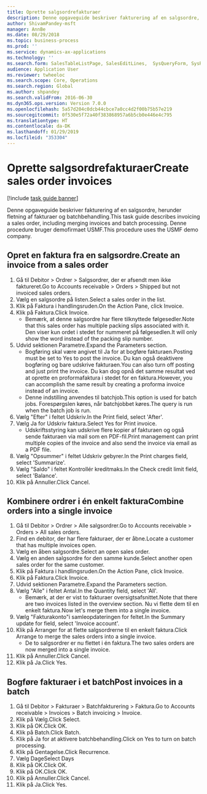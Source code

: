 ```yaml
---
title: Oprette salgsordrefakturaer
description: Denne opgaveguide beskriver fakturering af en salgsordre, herunder fletning af fakturaer og batchbehandling.
author: ShivamPandey-msft
manager: AnnBe
ms.date: 08/29/2018
ms.topic: business-process
ms.prod: ''
ms.service: dynamics-ax-applications
ms.technology: ''
ms.search.form: SalesTableListPage, SalesEditLines,  SysQueryForm, SysRecurrence
audience: Application User
ms.reviewer: twheeloc
ms.search.scope: Core, Operations
ms.search.region: Global
ms.author: shpandey
ms.search.validFrom: 2016-06-30
ms.dyn365.ops.version: Version 7.0.0
ms.openlocfilehash: 5a57d204c0dcb44cbce7a0cc4d2f00b75b57e219
ms.sourcegitcommit: 0f530e5f72a40f383868957a6b5cb0e446e4c795
ms.translationtype: HT
ms.contentlocale: da-DK
ms.lasthandoff: 01/29/2019
ms.locfileid: "353304"
---
```

# <a name="create-sales-order-invoices"></a><span data-ttu-id="609b9-103">Oprette salgsordrefakturaer</span><span class="sxs-lookup"><span data-stu-id="609b9-103">Create sales order invoices</span></span>

[!include [task guide banner](../../includes/task-guide-banner.md)]

<span data-ttu-id="609b9-104">Denne opgaveguide beskriver fakturering af en salgsordre, herunder fletning af fakturaer og batchbehandling.</span><span class="sxs-lookup"><span data-stu-id="609b9-104">This task guide describes invoicing a sales order, including merging invoices and batch processing.</span></span> <span data-ttu-id="609b9-105">Denne procedure bruger demofirmaet USMF.</span><span class="sxs-lookup"><span data-stu-id="609b9-105">This procedure uses the USMF demo company.</span></span>


## <a name="create-an-invoice-from-a-sales-order"></a><span data-ttu-id="609b9-106">Opret en faktura fra en salgsordre.</span><span class="sxs-lookup"><span data-stu-id="609b9-106">Create an invoice from a sales order</span></span>
1. <span data-ttu-id="609b9-107">Gå til Debitor > Ordrer > Salgsordrer, der er afsendt men ikke faktureret.</span><span class="sxs-lookup"><span data-stu-id="609b9-107">Go to Accounts receivable > Orders > Shipped but not invoiced sales orders.</span></span>
2. <span data-ttu-id="609b9-108">Vælg en salgsordre på listen.</span><span class="sxs-lookup"><span data-stu-id="609b9-108">Select a sales order in the list.</span></span> 
3. <span data-ttu-id="609b9-109">Klik på Faktura i handlingsruden.</span><span class="sxs-lookup"><span data-stu-id="609b9-109">On the Action Pane, click Invoice.</span></span>
4. <span data-ttu-id="609b9-110">Klik på Faktura.</span><span class="sxs-lookup"><span data-stu-id="609b9-110">Click Invoice.</span></span>
    * <span data-ttu-id="609b9-111">Bemærk, at denne salgsordre har flere tilknyttede følgesedler.</span><span class="sxs-lookup"><span data-stu-id="609b9-111">Note that this sales order has multiple packing slips associated with it.</span></span> <span data-ttu-id="609b9-112">Den viser kun ordet <multiple> i stedet for nummeret på følgesedlen.</span><span class="sxs-lookup"><span data-stu-id="609b9-112">It will only show the word <multiple> instead of the packing slip number.</span></span>  
5. <span data-ttu-id="609b9-113">Udvid sektionen Parametre.</span><span class="sxs-lookup"><span data-stu-id="609b9-113">Expand the Parameters section.</span></span>
    * <span data-ttu-id="609b9-114">Bogføring skal være angivet til Ja for at bogføre fakturaen.</span><span class="sxs-lookup"><span data-stu-id="609b9-114">Posting must be set to Yes to post the invoice.</span></span> <span data-ttu-id="609b9-115">Du kan også deaktivere bogføring og bare udskrive fakturaen.</span><span class="sxs-lookup"><span data-stu-id="609b9-115">You can also turn off posting and just print the invoice.</span></span> <span data-ttu-id="609b9-116">Du kan dog opnå det samme resultat ved at oprette en proformafaktura i stedet for en faktura.</span><span class="sxs-lookup"><span data-stu-id="609b9-116">However, you can accomplish the same result by creating a proforma invoice instead of an invoice.</span></span>  
    * <span data-ttu-id="609b9-117">Denne indstilling anvendes til batchjob.</span><span class="sxs-lookup"><span data-stu-id="609b9-117">This option is used for batch jobs.</span></span> <span data-ttu-id="609b9-118">Forespørgslen køres, når batchjobbet køres.</span><span class="sxs-lookup"><span data-stu-id="609b9-118">The query is run when the batch job is run.</span></span>    
6. <span data-ttu-id="609b9-119">Vælg "Efter" i feltet Udskriv.</span><span class="sxs-lookup"><span data-stu-id="609b9-119">In the Print field, select 'After'.</span></span>
7. <span data-ttu-id="609b9-120">Vælg Ja for Udskriv faktura.</span><span class="sxs-lookup"><span data-stu-id="609b9-120">Select Yes for Print invoice.</span></span>
    * <span data-ttu-id="609b9-121">Udskriftsstyring kan udskrive flere kopier af fakturaen og også sende fakturaen via mail som en PDF-fil.</span><span class="sxs-lookup"><span data-stu-id="609b9-121">Print management can print  multiple copies of the invoice and also send the invoice via email as a PDF file.</span></span>  
8. <span data-ttu-id="609b9-122">Vælg "Opsummer" i feltet Udskriv gebyrer.</span><span class="sxs-lookup"><span data-stu-id="609b9-122">In the Print charges field, select 'Summarize'.</span></span>
9. <span data-ttu-id="609b9-123">Vælg "Saldo" i feltet Kontrollér kreditmaks.</span><span class="sxs-lookup"><span data-stu-id="609b9-123">In the Check credit limit field, select 'Balance'.</span></span>
10. <span data-ttu-id="609b9-124">Klik på Annuller.</span><span class="sxs-lookup"><span data-stu-id="609b9-124">Click Cancel.</span></span>

## <a name="combine-orders-into-a-single-invoice"></a><span data-ttu-id="609b9-125">Kombinere ordrer i én enkelt faktura</span><span class="sxs-lookup"><span data-stu-id="609b9-125">Combine orders into a single invoice</span></span>
1. <span data-ttu-id="609b9-126">Gå til Debitor > Ordrer > Alle salgsordrer.</span><span class="sxs-lookup"><span data-stu-id="609b9-126">Go to Accounts receivable > Orders > All sales orders.</span></span>
2. <span data-ttu-id="609b9-127">Find en debitor, der har flere fakturaer, der er åbne.</span><span class="sxs-lookup"><span data-stu-id="609b9-127">Locate a customer that has multiple invoices open.</span></span>
3. <span data-ttu-id="609b9-128">Vælg en åben salgsordre.</span><span class="sxs-lookup"><span data-stu-id="609b9-128">Select an open sales order.</span></span>
4. <span data-ttu-id="609b9-129">Vælg en anden salgsordre for den samme kunde.</span><span class="sxs-lookup"><span data-stu-id="609b9-129">Select another open sales order for the same customer.</span></span>
5. <span data-ttu-id="609b9-130">Klik på Faktura i handlingsruden.</span><span class="sxs-lookup"><span data-stu-id="609b9-130">On the Action Pane, click Invoice.</span></span>
6. <span data-ttu-id="609b9-131">Klik på Faktura.</span><span class="sxs-lookup"><span data-stu-id="609b9-131">Click Invoice.</span></span>
7. <span data-ttu-id="609b9-132">Udvid sektionen Parametre.</span><span class="sxs-lookup"><span data-stu-id="609b9-132">Expand the Parameters section.</span></span>
8. <span data-ttu-id="609b9-133">Vælg "Alle" i feltet Antal.</span><span class="sxs-lookup"><span data-stu-id="609b9-133">In the Quantity field, select 'All'.</span></span>
    * <span data-ttu-id="609b9-134">Bemærk, at der er vist to fakturaer oversigtsafsnittet.</span><span class="sxs-lookup"><span data-stu-id="609b9-134">Note that there are two invoices listed in the overview section.</span></span> <span data-ttu-id="609b9-135">Nu vi flette dem til en enkelt faktura.</span><span class="sxs-lookup"><span data-stu-id="609b9-135">Now let's merge them into a single invoice.</span></span>  
9. <span data-ttu-id="609b9-136">Vælg "Fakturakonto"i samleopdateringen for feltet.</span><span class="sxs-lookup"><span data-stu-id="609b9-136">In the Summary update for field, select 'Invoice account'.</span></span>
10. <span data-ttu-id="609b9-137">Klik på Arranger for at flette salgsordrerne til en enkelt faktura.</span><span class="sxs-lookup"><span data-stu-id="609b9-137">Click Arrange to merge the sales orders into a single invoice.</span></span>
    * <span data-ttu-id="609b9-138">De to salgsordrer er nu flettet i én faktura.</span><span class="sxs-lookup"><span data-stu-id="609b9-138">The two sales orders are now merged into a single invoice.</span></span>   
11. <span data-ttu-id="609b9-139">Klik på Annuller.</span><span class="sxs-lookup"><span data-stu-id="609b9-139">Click Cancel.</span></span>
12. <span data-ttu-id="609b9-140">Klik på Ja.</span><span class="sxs-lookup"><span data-stu-id="609b9-140">Click Yes.</span></span>

## <a name="post-invoices-in-a-batch"></a><span data-ttu-id="609b9-141">Bogføre fakturaer i et batch</span><span class="sxs-lookup"><span data-stu-id="609b9-141">Post invoices in a batch</span></span>
1. <span data-ttu-id="609b9-142">Gå til Debitor > Fakturaer > Batchfakturering > Faktura.</span><span class="sxs-lookup"><span data-stu-id="609b9-142">Go to Accounts receivable > Invoices > Batch invoicing > Invoice.</span></span>
2. <span data-ttu-id="609b9-143">Klik på Vælg.</span><span class="sxs-lookup"><span data-stu-id="609b9-143">Click Select.</span></span>
3. <span data-ttu-id="609b9-144">Klik på OK.</span><span class="sxs-lookup"><span data-stu-id="609b9-144">Click OK.</span></span>
4. <span data-ttu-id="609b9-145">Klik på Batch.</span><span class="sxs-lookup"><span data-stu-id="609b9-145">Click Batch.</span></span>
5. <span data-ttu-id="609b9-146">Klik på Ja for at aktivere batchbehandling.</span><span class="sxs-lookup"><span data-stu-id="609b9-146">Click on Yes to turn on batch processing.</span></span>
6. <span data-ttu-id="609b9-147">Klik på Gentagelse.</span><span class="sxs-lookup"><span data-stu-id="609b9-147">Click Recurrence.</span></span>
7. <span data-ttu-id="609b9-148">Vælg Dage</span><span class="sxs-lookup"><span data-stu-id="609b9-148">Select Days</span></span>
8. <span data-ttu-id="609b9-149">Klik på OK.</span><span class="sxs-lookup"><span data-stu-id="609b9-149">Click OK.</span></span>
9. <span data-ttu-id="609b9-150">Klik på OK.</span><span class="sxs-lookup"><span data-stu-id="609b9-150">Click OK.</span></span>
10. <span data-ttu-id="609b9-151">Klik på Annuller.</span><span class="sxs-lookup"><span data-stu-id="609b9-151">Click Cancel.</span></span>
11. <span data-ttu-id="609b9-152">Klik på Ja.</span><span class="sxs-lookup"><span data-stu-id="609b9-152">Click Yes.</span></span>

